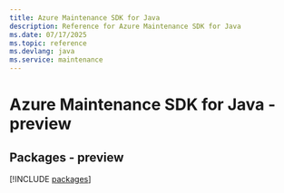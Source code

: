 ```yaml
---
title: Azure Maintenance SDK for Java
description: Reference for Azure Maintenance SDK for Java
ms.date: 07/17/2025
ms.topic: reference
ms.devlang: java
ms.service: maintenance
---
```

# Azure Maintenance SDK for Java - preview
## Packages - preview
[!INCLUDE [packages](maintenance-index.md)]